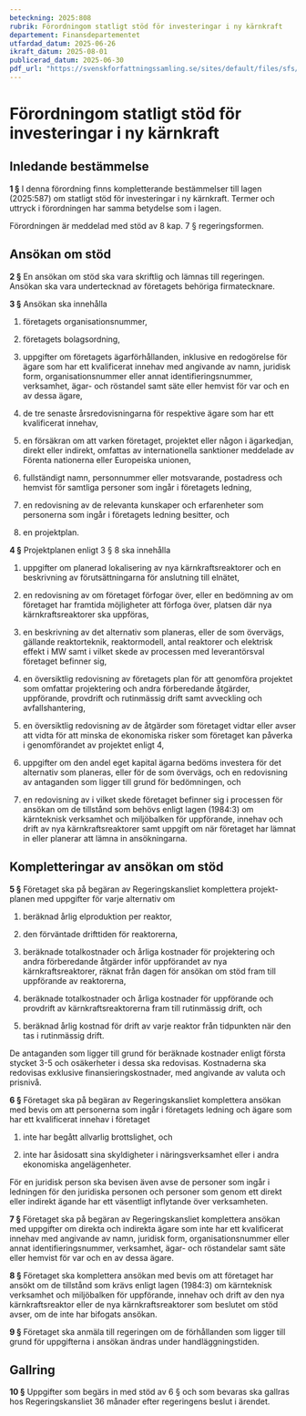 ```yaml
---
beteckning: 2025:808
rubrik: Förordningom statligt stöd för investeringar i ny kärnkraft
departement: Finansdepartementet
utfardad_datum: 2025-06-26
ikraft_datum: 2025-08-01
publicerad_datum: 2025-06-30
pdf_url: "https://svenskforfattningssamling.se/sites/default/files/sfs/2025-06/SFS2025-808.pdf"
---
```


# Förordningom statligt stöd för investeringar i ny kärnkraft

## Inledande bestämmelse

**1 §** I denna förordning finns kompletterande bestämmelser till lagen (2025:587) om statligt stöd för investeringar i ny kärnkraft. Termer och uttryck i förordningen har samma betydelse som i lagen.

Förordningen är meddelad med stöd av 8 kap. 7 § regeringsformen.

## Ansökan om stöd

**2 §** En ansökan om stöd ska vara skriftlig och lämnas till regeringen. Ansökan ska vara undertecknad av företagets behöriga firmatecknare.

**3 §** Ansökan ska innehålla

1. företagets organisationsnummer,

2. företagets bolagsordning,

3. uppgifter om företagets ägarförhållanden, inklusive en redogörelse för ägare som har ett kvalificerat innehav med angivande av namn, juridisk form, organisationsnummer eller annat identifieringsnummer, verksamhet, ägar- och röstandel samt säte eller hemvist för var och en av dessa ägare,

4. de tre senaste årsredovisningarna för respektive ägare som har ett kvalificerat innehav,

5. en försäkran om att varken företaget, projektet eller någon i ägarkedjan, direkt eller indirekt, omfattas av internationella sanktioner meddelade av Förenta nationerna eller Europeiska unionen,

6. fullständigt namn, personnummer eller motsvarande, postadress och hemvist för samtliga personer som ingår i företagets ledning,

7. en redovisning av de relevanta kunskaper och erfarenheter som personerna som ingår i företagets ledning besitter, och

8. en projektplan.

**4 §** Projektplanen enligt 3 § 8 ska innehålla

1. uppgifter om planerad lokalisering av nya kärnkraftsreaktorer och en beskrivning av förutsättningarna för anslutning till elnätet,

2. en redovisning av om företaget förfogar över, eller en bedömning av om företaget har framtida möjligheter att förfoga över, platsen där nya kärnkraftsreaktorer ska uppföras,

3. en beskrivning av det alternativ som planeras, eller de som övervägs, gällande reaktorteknik, reaktormodell, antal reaktorer och elektrisk effekt i MW samt i vilket skede av processen med leverantörsval företaget befinner sig,

4. en översiktlig redovisning av företagets plan för att genomföra projektet som omfattar projektering och andra förberedande åtgärder, uppförande, provdrift och rutinmässig drift samt avveckling och avfallshantering,

5. en översiktlig redovisning av de åtgärder som företaget vidtar eller avser att vidta för att minska de ekonomiska risker som företaget kan påverka i genomförandet av projektet enligt 4,

6. uppgifter om den andel eget kapital ägarna bedöms investera för det alternativ som planeras, eller för de som övervägs, och en redovisning av antaganden som ligger till grund för bedömningen, och

7. en redovisning av i vilket skede företaget befinner sig i processen för ansökan om de tillstånd som behövs enligt lagen (1984:3) om kärnteknisk verksamhet och miljöbalken för uppförande, innehav och drift av nya kärnkraftsreaktorer samt uppgift om när företaget har lämnat in eller planerar att lämna in ansökningarna.

## Kompletteringar av ansökan om stöd

**5 §** Företaget ska på begäran av Regeringskansliet komplettera projekt-planen med uppgifter för varje alternativ om

1. beräknad årlig elproduktion per reaktor,

2. den förväntade drifttiden för reaktorerna,

3. beräknade totalkostnader och årliga kostnader för projektering och andra förberedande åtgärder inför uppförandet av nya kärnkraftsreaktorer, räknat från dagen för ansökan om stöd fram till uppförande av reaktorerna,

4. beräknade totalkostnader och årliga kostnader för uppförande och provdrift av kärnkraftsreaktorerna fram till rutinmässig drift, och

5. beräknad årlig kostnad för drift av varje reaktor från tidpunkten när den tas i rutinmässig drift.

De antaganden som ligger till grund för beräknade kostnader enligt första stycket 3-5 och osäkerheter i dessa ska redovisas. Kostnaderna ska redovisas exklusive finansieringskostnader, med angivande av valuta och prisnivå.

**6 §** Företaget ska på begäran av Regeringskansliet komplettera ansökan med bevis om att personerna som ingår i företagets ledning och ägare som har ett kvalificerat innehav i företaget

1. inte har begått allvarlig brottslighet, och

2. inte har åsidosatt sina skyldigheter i näringsverksamhet eller i andra ekonomiska angelägenheter.

För en juridisk person ska bevisen även avse de personer som ingår i ledningen för den juridiska personen och personer som genom ett direkt eller indirekt ägande har ett väsentligt inflytande över verksamheten.

**7 §** Företaget ska på begäran av Regeringskansliet komplettera ansökan med uppgifter om direkta och indirekta ägare som inte har ett kvalificerat innehav med angivande av namn, juridisk form, organisationsnummer eller annat identifieringsnummer, verksamhet, ägar- och röstandelar samt säte eller hemvist för var och en av dessa ägare.

**8 §** Företaget ska komplettera ansökan med bevis om att företaget har ansökt om de tillstånd som krävs enligt lagen (1984:3) om kärnteknisk verksamhet och miljöbalken för uppförande, innehav och drift av den nya kärnkraftsreaktor eller de nya kärnkraftsreaktorer som beslutet om stöd avser, om de inte har bifogats ansökan.

**9 §** Företaget ska anmäla till regeringen om de förhållanden som ligger till grund för uppgifterna i ansökan ändras under handläggningstiden.

## Gallring

**10 §** Uppgifter som begärs in med stöd av 6 § och som bevaras ska gallras hos Regeringskansliet 36 månader efter regeringens beslut i ärendet.